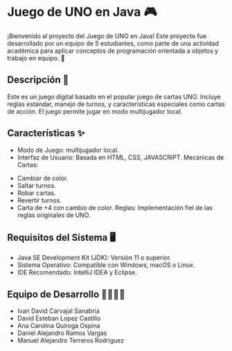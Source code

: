 # Juego de UNO en Java 🎮
¡Bienvenido al proyecto del Juego de UNO en Java! Este proyecto fue desarrollado por un equipo de 5 estudiantes, como parte de una actividad académica para aplicar conceptos de programación orientada a objetos y trabajo en equipo. 🚀

## Descripción 📖
Este es un juego digital basado en el popular juego de cartas UNO. Incluye reglas estándar, manejo de turnos, y características especiales como cartas de acción. El juego permite jugar en modo multijugador local.

## Características ✨
* Modo de Juego: multijugador local.
* Interfaz de Usuario: Basada en HTML, CSS, JAVASCRIPT.
Mecánicas de Cartas:
- Cambiar de color.
- Saltar turnos.
- Robar cartas.
- Revertir turnos.
- Carta de +4 con cambio de color.
Reglas: Implementación fiel de las reglas originales de UNO.

## Requisitos del Sistema 🖥️
* Java SE Development Kit (JDK): Versión 11 o superior.
* Sistema Operativo: Compatible con Windows, macOS o Linux.
* IDE Recomendado: IntelliJ IDEA y Eclipse.

## Equipo de Desarrollo 👩‍💻👨‍💻
- Ivan David Carvajal Sanabria
- David Esteban Lopez Castillo
- Ana Carolina Quiroga Ospina
- Daniel Alejandro Ramos Vargas
- Manuel Alejandro Terreros Rodriguez
